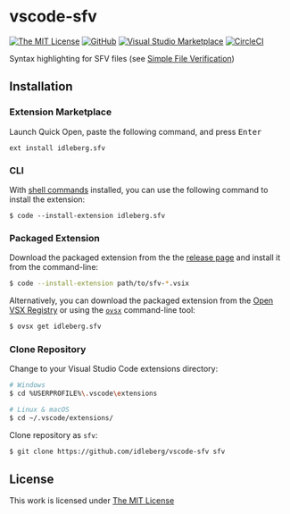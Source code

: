 # vscode-sfv

[![The MIT License](https://flat.badgen.net/badge/license/MIT/orange)](http://opensource.org/licenses/MIT)
[![GitHub](https://flat.badgen.net/github/release/idleberg/vscode-sfv)](https://github.com/idleberg/vscode-sfv/releases)
[![Visual Studio Marketplace](https://vsmarketplacebadge.apphb.com/installs-short/idleberg.sfv.svg?style=flat-square)](https://marketplace.visualstudio.com/items?itemName=idleberg.sfv)
[![CircleCI](https://flat.badgen.net/circleci/github/idleberg/vscode-sfv)](https://circleci.com/gh/idleberg/vscode-sfv)

Syntax highlighting for SFV files (see [Simple File Verification](https://www.wikiwand.com/en/Simple_file_verification))

## Installation

### Extension Marketplace

Launch Quick Open, paste the following command, and press <kbd>Enter</kbd>

`ext install idleberg.sfv`

### CLI

With [shell commands](https://code.visualstudio.com/docs/editor/command-line) installed, you can use the following command to install the extension:

`$ code --install-extension idleberg.sfv`

### Packaged Extension

Download the packaged extension from the the [release page](https://github.com/idleberg/vscode-sfv/releases) and install it from the command-line:

```bash
$ code --install-extension path/to/sfv-*.vsix
```

Alternatively, you can download the packaged extension from the [Open VSX Registry](https://open-vsx.org/) or using the [`ovsx`](https://www.npmjs.com/package/ovsx) command-line tool:

```bash
$ ovsx get idleberg.sfv
```

### Clone Repository

Change to your Visual Studio Code extensions directory:

```bash
# Windows
$ cd %USERPROFILE%\.vscode\extensions

# Linux & macOS
$ cd ~/.vscode/extensions/
```

Clone repository as `sfv`:

```bash
$ git clone https://github.com/idleberg/vscode-sfv sfv
```

## License

This work is licensed under [The MIT License](https://opensource.org/licenses/MIT)
